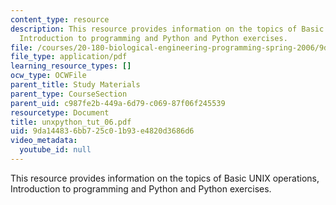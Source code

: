 ```yaml
---
content_type: resource
description: This resource provides information on the topics of Basic UNIX operations,
  Introduction to programming and Python and Python exercises.
file: /courses/20-180-biological-engineering-programming-spring-2006/9da144836bb725c01b93e4820d3686d6_unxpython_tut_06.pdf
file_type: application/pdf
learning_resource_types: []
ocw_type: OCWFile
parent_title: Study Materials
parent_type: CourseSection
parent_uid: c987fe2b-449a-6d79-c069-87f06f245539
resourcetype: Document
title: unxpython_tut_06.pdf
uid: 9da14483-6bb7-25c0-1b93-e4820d3686d6
video_metadata:
  youtube_id: null
---
```

This resource provides information on the topics of Basic UNIX operations, Introduction to programming and Python and Python exercises.

